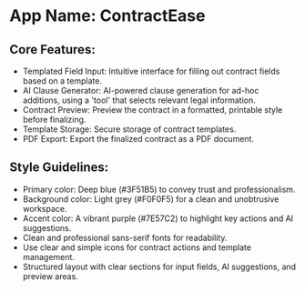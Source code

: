 # **App Name**: ContractEase

## Core Features:

- Templated Field Input: Intuitive interface for filling out contract fields based on a template.
- AI Clause Generator: AI-powered clause generation for ad-hoc additions, using a 'tool' that selects relevant legal information.
- Contract Preview: Preview the contract in a formatted, printable style before finalizing.
- Template Storage: Secure storage of contract templates.
- PDF Export: Export the finalized contract as a PDF document.

## Style Guidelines:

- Primary color: Deep blue (#3F51B5) to convey trust and professionalism.
- Background color: Light grey (#F0F0F5) for a clean and unobtrusive workspace.
- Accent color: A vibrant purple (#7E57C2) to highlight key actions and AI suggestions.
- Clean and professional sans-serif fonts for readability.
- Use clear and simple icons for contract actions and template management.
- Structured layout with clear sections for input fields, AI suggestions, and preview areas.